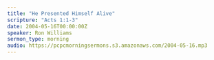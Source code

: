 ```yaml
---
title: "He Presented Himself Alive"
scripture: "Acts 1:1-3"
date: 2004-05-16T00:00:00Z
speaker: Ron Williams
sermon_type: morning
audio: https://pcpcmorningsermons.s3.amazonaws.com/2004-05-16.mp3 
---
```



